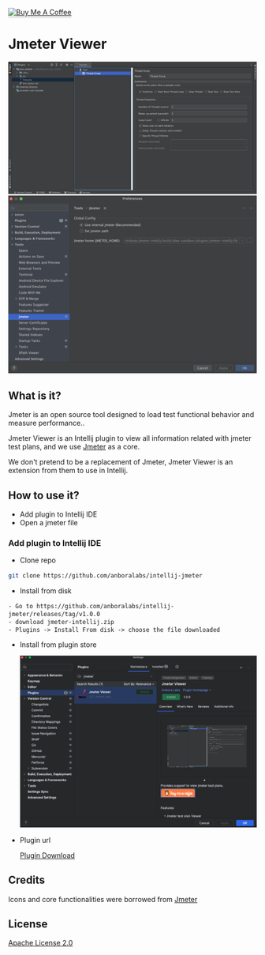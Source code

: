 <a href="https://www.buymeacoffee.com/dalgarins" target="_blank"><img src="https://www.buymeacoffee.com/assets/img/custom_images/orange_img.png" alt="Buy Me A Coffee" style="height: 41px !important;width: 174px !important;box-shadow: 0px 3px 2px 0px rgba(190, 190, 190, 0.5) !important;-webkit-box-shadow: 0px 3px 2px 0px rgba(190, 190, 190, 0.5) !important;" ></a>

# Jmeter Viewer

![Locked-ks](/images/jmeter_viewer_1.png)
![Unlocked-ks](/images/jmeter_viewer_2.png)

## What is it?

Jmeter is an open source tool designed to load test functional behavior and measure performance..

Jmeter Viewer is an Intellij plugin to view all information related with jmeter test plans,
and we use <a href="https://jmeter.apache.org" title="Jmeter">Jmeter</a> as a core.

We don't pretend to be a replacement of Jmeter, Jmeter Viewer is an extension from them to use in Intellij.

## How to use it?

- Add plugin to Intellij IDE
- Open a jmeter file

### Add plugin to Intellij IDE

- Clone repo

```sh
git clone https://github.com/anboralabs/intellij-jmeter
```

- Install from disk

```
- Go to https://github.com/anboralabs/intellij-jmeter/releases/tag/v1.0.0
- download jmeter-intellij.zip
- Plugins -> Install From disk -> choose the file downloaded
```

- Install from plugin store

  ![Market Place](/images/marketplace.png)

- Plugin url

  [Plugin Download](https://plugins.jetbrains.com/plugin/22087-jmeter-viewer)

## Credits

<div>Icons and core functionalities were borrowed from <a href="https://jmeter.apache.org" title="Jmeter">Jmeter</a> </div>

## License

[Apache License 2.0](https://github.com/anboralabs/intellij-jmeter/blob/master/LICENSE)
